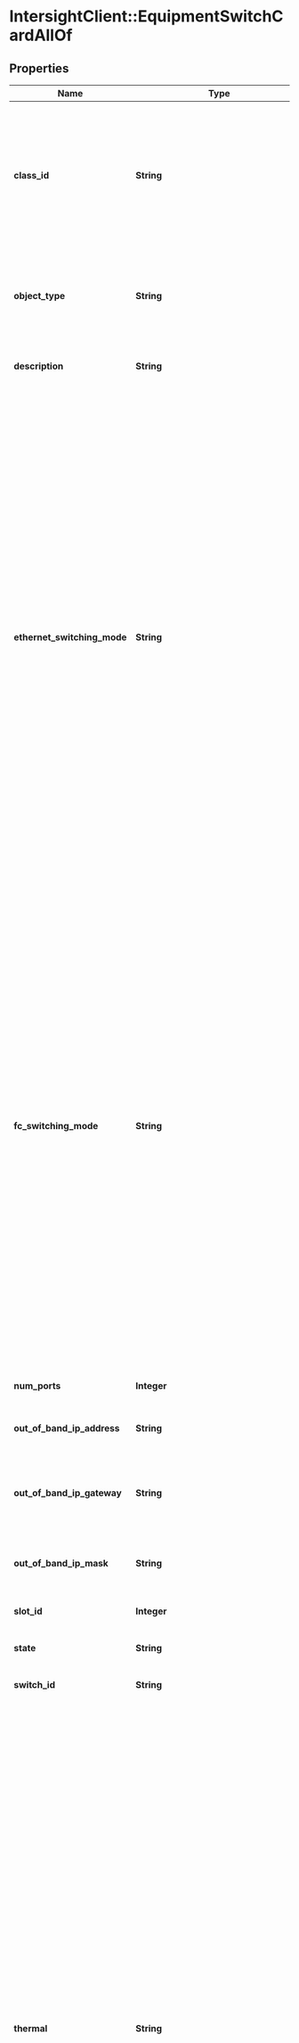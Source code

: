 # IntersightClient::EquipmentSwitchCardAllOf

## Properties

| Name | Type | Description | Notes |
| ---- | ---- | ----------- | ----- |
| **class_id** | **String** | The fully-qualified name of the instantiated, concrete type. This property is used as a discriminator to identify the type of the payload when marshaling and unmarshaling data. | [default to &#39;equipment.SwitchCard&#39;] |
| **object_type** | **String** | The fully-qualified name of the instantiated, concrete type. The value should be the same as the &#39;ClassId&#39; property. | [default to &#39;equipment.SwitchCard&#39;] |
| **description** | **String** | Detailed description of this switch hardware. | [optional][readonly] |
| **ethernet_switching_mode** | **String** | The user configured Ethernet switching mode for this switch (End-Host or Switch). * &#x60;end-host&#x60; - In end-host mode, the fabric interconnects appear to the upstream devices as end hosts with multiple links.In this mode, the switch does not run Spanning Tree Protocol and avoids loops by following a set of rules for traffic forwarding.In case of ethernet switching mode - Ethernet end-host mode is also known as Ethernet host virtualizer. * &#x60;switch&#x60; - In switch mode, the switch runs Spanning Tree Protocol to avoid loops, and broadcast and multicast packets are handled in the traditional way.This is the traditional switch mode. | [optional][readonly][default to &#39;end-host&#39;] |
| **fc_switching_mode** | **String** | The user configured FC switching mode for this switch (End-Host or Switch). * &#x60;end-host&#x60; - In end-host mode, the fabric interconnects appear to the upstream devices as end hosts with multiple links.In this mode, the switch does not run Spanning Tree Protocol and avoids loops by following a set of rules for traffic forwarding.In case of ethernet switching mode - Ethernet end-host mode is also known as Ethernet host virtualizer. * &#x60;switch&#x60; - In switch mode, the switch runs Spanning Tree Protocol to avoid loops, and broadcast and multicast packets are handled in the traditional way.This is the traditional switch mode. | [optional][readonly][default to &#39;end-host&#39;] |
| **num_ports** | **Integer** | Number of ports present in this switch hardware. | [optional][readonly] |
| **out_of_band_ip_address** | **String** | Field specifies this Switch&#39;s Out-of-band IP address. | [optional][readonly] |
| **out_of_band_ip_gateway** | **String** | Field specifies this Switch&#39;s default gateway for the out-of-band management interface. | [optional][readonly] |
| **out_of_band_ip_mask** | **String** | Field specifies the Netmask for this Switch&#39;s Out-of-band IP address. | [optional] |
| **slot_id** | **Integer** | Slot identifier of the local Switch slot Interface. | [optional][readonly] |
| **state** | **String** | Operational state of the switch hardware. | [optional][readonly] |
| **switch_id** | **String** | Switch Identifier that is local to a cluster. | [optional][readonly] |
| **thermal** | **String** | The Thermal status of the fabric interconnect. * &#x60;unknown&#x60; - The default state of the sensor (in case no data is received). * &#x60;ok&#x60; - State of the sensor indicating the sensor&#39;s temperature range is okay. * &#x60;upper-non-recoverable&#x60; - State of the sensor indicating that the temperature is extremely high above normal range. * &#x60;upper-critical&#x60; - State of the sensor indicating that the temperature is above normal range. * &#x60;upper-non-critical&#x60; - State of the sensor indicating that the temperature is a little above the normal range. * &#x60;lower-non-critical&#x60; - State of the sensor indicating that the temperature is a little below the normal range. * &#x60;lower-critical&#x60; - State of the sensor indicating that the temperature is below normal range. * &#x60;lower-non-recoverable&#x60; - State of the sensor indicating that the temperature is extremely below normal range. | [optional][default to &#39;unknown&#39;] |
| **fc_port_channels** | [**Array&lt;FcPortChannelRelationship&gt;**](FcPortChannelRelationship.md) | An array of relationships to fcPortChannel resources. | [optional] |
| **inventory_device_info** | [**InventoryDeviceInfoRelationship**](InventoryDeviceInfoRelationship.md) |  | [optional] |
| **network_element** | [**NetworkElementRelationship**](NetworkElementRelationship.md) |  | [optional] |
| **port_channels** | [**Array&lt;EtherPortChannelRelationship&gt;**](EtherPortChannelRelationship.md) | An array of relationships to etherPortChannel resources. | [optional] |
| **port_groups** | [**Array&lt;PortGroupRelationship&gt;**](PortGroupRelationship.md) | An array of relationships to portGroup resources. | [optional][readonly] |
| **registered_device** | [**AssetDeviceRegistrationRelationship**](AssetDeviceRegistrationRelationship.md) |  | [optional] |

## Example

```ruby
require 'intersight_client'

instance = IntersightClient::EquipmentSwitchCardAllOf.new(
  class_id: null,
  object_type: null,
  description: null,
  ethernet_switching_mode: null,
  fc_switching_mode: null,
  num_ports: null,
  out_of_band_ip_address: null,
  out_of_band_ip_gateway: null,
  out_of_band_ip_mask: null,
  slot_id: null,
  state: null,
  switch_id: null,
  thermal: null,
  fc_port_channels: null,
  inventory_device_info: null,
  network_element: null,
  port_channels: null,
  port_groups: null,
  registered_device: null
)
```

